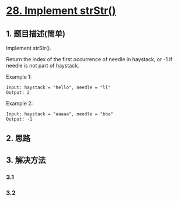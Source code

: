 # [28. Implement strStr\(\)](https://leetcode-cn.com/problems/implement-strstr/)

## 1. 题目描述(简单)

Implement strStr().

Return the index of the first occurrence of needle in haystack, or -1 if needle is not part of haystack.

Example 1:
```
Input: haystack = "hello", needle = "ll"
Output: 2
```
Example 2:
```
Input: haystack = "aaaaa", needle = "bba"
Output: -1
```
## 2. 思路

## 3. 解决方法

### 3.1 


### 3.2

